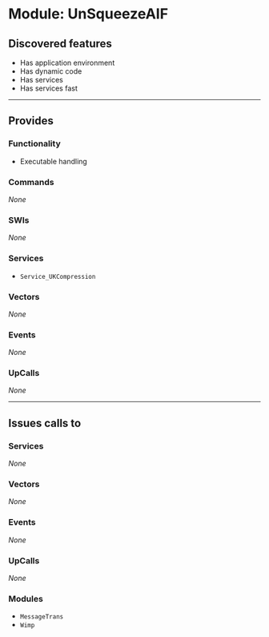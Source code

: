 # Module: UnSqueezeAIF

## Discovered features


* Has application environment
* Has dynamic code
* Has services
* Has services fast

---

## Provides

### Functionality


* Executable handling

### Commands


*None*


### SWIs


*None*


### Services


* `Service_UKCompression`


### Vectors


*None*


### Events


*None*


### UpCalls


*None*


---

## Issues calls to

### Services


*None*


### Vectors


*None*


### Events


*None*


### UpCalls


*None*


### Modules


* `MessageTrans`
* `Wimp`


